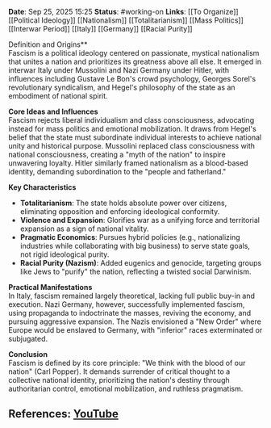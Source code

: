**Date**: Sep 25, 2025 15:25
**Status**: #working-on
**Links**: [[To Organize]] [[Political Ideology]] [[Nationalism]] [[Totalitarianism]] [[Mass Politics]] [[Interwar Period]] [[Italy]] [[Germany]] [[Racial Purity]]

Definition and Origins**  
Fascism is a political ideology centered on passionate, mystical nationalism that unites a nation and prioritizes its greatness above all else. It emerged in interwar Italy under Mussolini and Nazi Germany under Hitler, with influences including Gustave Le Bon's crowd psychology, Georges Sorel's revolutionary syndicalism, and Hegel's philosophy of the state as an embodiment of national spirit.  

**Core Ideas and Influences**  
Fascism rejects liberal individualism and class consciousness, advocating instead for mass politics and emotional mobilization. It draws from Hegel's belief that the state must subordinate individual interests to achieve national unity and historical purpose. Mussolini replaced class consciousness with national consciousness, creating a "myth of the nation" to inspire unwavering loyalty. Hitler similarly framed nationalism as a blood-based identity, demanding subordination to the "people and fatherland."  

**Key Characteristics**  
- **Totalitarianism**: The state holds absolute power over citizens, eliminating opposition and enforcing ideological conformity.  
- **Violence and Expansion**: Glorifies war as a unifying force and territorial expansion as a sign of national vitality.  
- **Pragmatic Economics**: Pursues hybrid policies (e.g., nationalizing industries while collaborating with big business) to serve state goals, not rigid ideological purity.  
- **Racial Purity (Nazism)**: Added eugenics and genocide, targeting groups like Jews to "purify" the nation, reflecting a twisted social Darwinism.  

**Practical Manifestations**  
In Italy, fascism remained largely theoretical, lacking full public buy-in and execution. Nazi Germany, however, successfully implemented fascism, using propaganda to indoctrinate the masses, reviving the economy, and pursuing aggressive expansion. The Nazis envisioned a "New Order" where Europe would be enslaved to Germany, with "inferior" races exterminated or subjugated.  

**Conclusion**  
Fascism is defined by its core principle: "We think with the blood of our nation" (Carl Popper). It demands surrender of critical thought to a collective national identity, prioritizing the nation's destiny through authoritarian control, emotional mobilization, and ruthless pragmatism.

## References: [YouTube](https://www.youtube.com/watch?v=1T_98uT1IZs)

